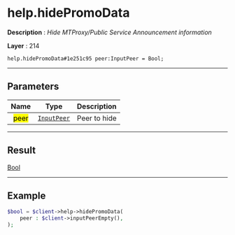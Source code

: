 # help.hidePromoData

**Description** : *Hide MTProxy/Public Service Announcement information*

**Layer** : 214

```tl
help.hidePromoData#1e251c95 peer:InputPeer = Bool;
```

---

## Parameters

| Name | Type | Description |
| :---: | :---: | :--- |
| <mark>peer</mark> | [`InputPeer`](type/InputPeer) | Peer to hide |

---

## Result

[Bool](type/Bool)

---

## Example

```php
$bool = $client->help->hidePromoData(
	peer : $client->inputPeerEmpty(),
);
```